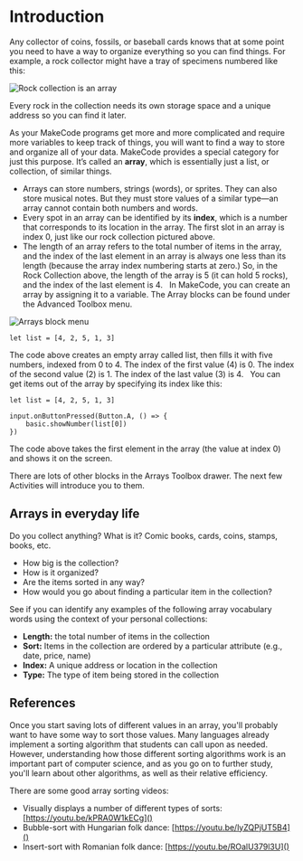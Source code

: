 # Introduction

Any collector of coins, fossils, or baseball cards knows that at some point you need to have a way to organize everything so you can find things. For example, a rock collector might have a tray of specimens numbered like this:

![Rock collection is an array](/static/courses/csintro/arrays/rock-collection.png)

Every rock in the collection needs its own storage space and a unique address so you can find it later.

As your MakeCode programs get more and more complicated and require more variables to keep track of things, you will want to find a way to store and organize all of your data. MakeCode provides a special category for just this purpose. It’s called an **array**, which is essentially just a list, or collection, of similar things.

* Arrays can store numbers, strings (words), or sprites. They can also store musical notes. But they must store values of a similar type—an array cannot contain both numbers and words.
* Every spot in an array can be identified by its **index**, which is a number that corresponds to its location in the array. The first slot in an array is index 0, just like our rock collection pictured above.
* The length of an array refers to the total number of items in the array, and the index of the last element in an array is always one less than its length (because the array index numbering starts at zero.) So, in the Rock Collection above, the length of the array is 5 (it can hold 5 rocks), and the index of the last element is 4.
 
In MakeCode, you can create an array by assigning it to a variable. The Array blocks can be found under the Advanced Toolbox menu.

![Arrays block menu](/static/courses/csintro/arrays/arrays-menu.png)

```blocks
let list = [4, 2, 5, 1, 3]
```

The code above creates an empty array called list, then fills it with five numbers, indexed from 0 to 4. The index of the first value (4) is 0. The index of the second value (2) is 1. The index of the last value (3) is 4. 
 
You can get items out of the array by specifying its index like this:

```blocks
let list = [4, 2, 5, 1, 3]

input.onButtonPressed(Button.A, () => {
    basic.showNumber(list[0])
})
```

The code above takes the first element in the array (the value at index 0) and shows it on the screen.

There are lots of other blocks in the Arrays Toolbox drawer. The next few Activities will introduce you to them. 
 
## Arrays in everyday life

Do you collect anything? What is it? Comic books, cards, coins, stamps, books, etc.

* How big is the collection? 
* How is it organized? 
* Are the items sorted in any way? 
* How would you go about finding a particular item in the collection?

See if you can identify any examples of the following array vocabulary words using the context of your personal collections:

* **Length:** the total number of items in the collection
* **Sort:** Items in the collection are ordered by a particular attribute (e.g., date, price, name)
* **Index:** A unique address or location in the collection
* **Type:** The type of item being stored in the collection

## References

Once you start saving lots of different values in an array, you'll probably want to have some way to sort those values. Many languages already implement a sorting algorithm that students can call upon as needed. However, understanding how those different sorting algorithms work is an important part of computer science, and as you go on to further study, you'll learn about other algorithms, as well as their relative efficiency. 

There are some good array sorting videos:

* Visually displays a number of different types of sorts: [https://youtu.be/kPRA0W1kECg]()
* Bubble-sort with Hungarian folk dance: [https://youtu.be/lyZQPjUT5B4]()
* Insert-sort with Romanian folk dance: [https://youtu.be/ROalU379l3U]()
